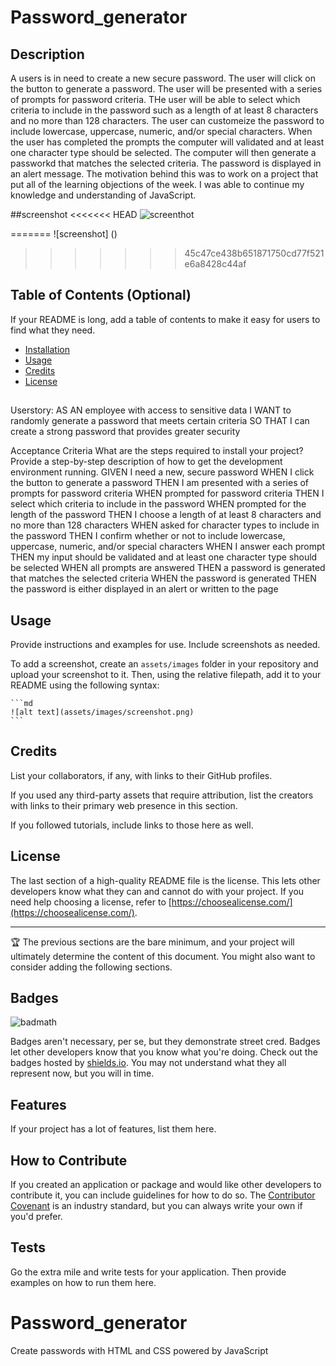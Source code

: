 # Password_generator

## Description
A users is in need to create a new secure password.   The user will click on the button to generate a password.  The user will be presented with a series of prompts for password criteria. THe user will be able to select which criteria to include in the password such as a length of at least 8 characters and no more than 128 characters.  The user can customeize the password to include lowercase, uppercase, numeric, and/or special characters.  When the user has completed the prompts the computer will validated and at least one character type should be selected.  The computer will then generate a passworkd that matches the selected criteria.  The password is displayed in an alert message.  The motivation behind this was to work on a project that put all of the learning objections of the week.   I was able to continue my knowledge and understanding of JavaScript.      

##screenshot
<<<<<<< HEAD
![screenthot](assest/Screenshotchalleneg3.png)

=======
![screenshot] ()
>>>>>>> 45c47ce438b651871750cd77f521e6a8428c44af
## Table of Contents (Optional)

If your README is long, add a table of contents to make it easy for users to find what they need.

- [Installation](#installation)
- [Usage](#usage)
- [Credits](#credits)
- [License](#license)

## 
Userstory:
AS AN employee with access to sensitive data
I WANT to randomly generate a password that meets certain criteria
SO THAT I can create a strong password that provides greater security

Acceptance Criteria
What are the steps required to install your project? Provide a step-by-step description of how to get the development environment running.
GIVEN I need a new, secure password
WHEN I click the button to generate a password
THEN I am presented with a series of prompts for password criteria
WHEN prompted for password criteria
THEN I select which criteria to include in the password
WHEN prompted for the length of the password
THEN I choose a length of at least 8 characters and no more than 128 characters
WHEN asked for character types to include in the password
THEN I confirm whether or not to include lowercase, uppercase, numeric, and/or special characters
WHEN I answer each prompt
THEN my input should be validated and at least one character type should be selected
WHEN all prompts are answered
THEN a password is generated that matches the selected criteria
WHEN the password is generated
THEN the password is either displayed in an alert or written to the page



## Usage

Provide instructions and examples for use. Include screenshots as needed.

To add a screenshot, create an `assets/images` folder in your repository and upload your screenshot to it. Then, using the relative filepath, add it to your README using the following syntax:

    ```md
    ![alt text](assets/images/screenshot.png)
    ```

## Credits

List your collaborators, if any, with links to their GitHub profiles.

If you used any third-party assets that require attribution, list the creators with links to their primary web presence in this section.

If you followed tutorials, include links to those here as well.

## License

The last section of a high-quality README file is the license. This lets other developers know what they can and cannot do with your project. If you need help choosing a license, refer to [https://choosealicense.com/](https://choosealicense.com/).

---

🏆 The previous sections are the bare minimum, and your project will ultimately determine the content of this document. You might also want to consider adding the following sections.

## Badges

![badmath](https://img.shields.io/github/languages/top/lernantino/badmath)

Badges aren't necessary, per se, but they demonstrate street cred. Badges let other developers know that you know what you're doing. Check out the badges hosted by [shields.io](https://shields.io/). You may not understand what they all represent now, but you will in time.

## Features

If your project has a lot of features, list them here.

## How to Contribute

If you created an application or package and would like other developers to contribute it, you can include guidelines for how to do so. The [Contributor Covenant](https://www.contributor-covenant.org/) is an industry standard, but you can always write your own if you'd prefer.

## Tests

Go the extra mile and write tests for your application. Then provide examples on how to run them here.

# Password_generator
Create passwords with HTML and CSS powered by JavaScript


